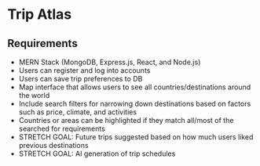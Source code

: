 # Trip Atlas

## Requirements

* MERN Stack (MongoDB, Express.js, React, and Node.js)
* Users can register and log into accounts
* Users can save trip preferences to DB
* Map interface that allows users to see all countries/destinations around the world
* Include search filters for narrowing down destinations based on factors such as price, climate, and activities
* Countries or areas can be highlighted if they match all/most of the searched for requirements
* STRETCH GOAL: Future trips suggested based on how much users liked previous destinations
* STRETCH GOAL: AI generation of trip schedules